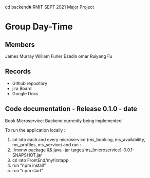 cd backend# RMIT SEPT 2021 Major Project

# Group Day-Time

## Members
James Murray
William Furler
Ezadin omar
Ruiyang Fu

## Records

* Github repository 
* jira Board 
* Google Docs 

	
## Code documentation - Release 0.1.0 - date
Book Microservice: Backend currently being implemented
  

To run the application locally : 
1) cd into each and every microservice (ms_booking, ms_availability, ms_profiles, ms_service) and run :
2) ./mvnw package && java -jar target/ms_[microservice]-0.0.1-SNAPSHOT.jar
3) cd into FrontEnd/myfirstapp
4) run "npm install"
5) run "npm start"



